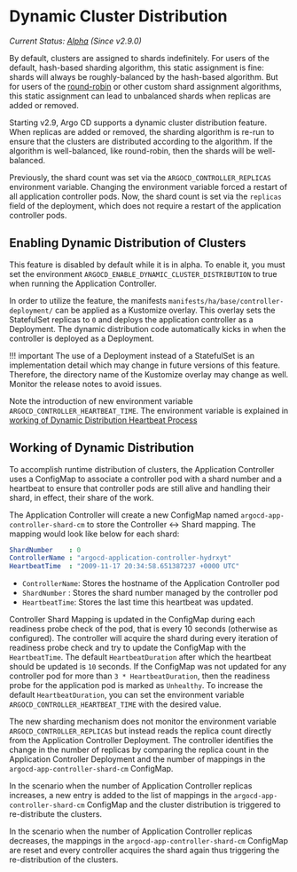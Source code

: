 # Dynamic Cluster Distribution

*Current Status: [Alpha][1] (Since v2.9.0)*

By default, clusters are assigned to shards indefinitely. For users of the default, hash-based sharding algorithm, this 
static assignment is fine: shards will always be roughly-balanced by the hash-based algorithm. But for users of the 
[round-robin](high_availability.md#argocd-application-controller) or other custom shard assignment algorithms, this 
static assignment can lead to unbalanced shards when replicas are added or removed.

Starting v2.9, Argo CD supports a dynamic cluster distribution feature. When replicas are added or removed, the sharding
algorithm is re-run to ensure that the clusters are distributed according to the algorithm. If the algorithm is 
well-balanced, like round-robin, then the shards will be well-balanced.

Previously, the shard count was set via the `ARGOCD_CONTROLLER_REPLICAS` environment variable. Changing the environment 
variable forced a restart of all application controller pods. Now, the shard count is set via the `replicas` field of the deployment, 
which does not require a restart of the application controller pods. 

## Enabling Dynamic Distribution of Clusters

This feature is disabled by default while it is in alpha. To enable it, you must set the environment `ARGOCD_ENABLE_DYNAMIC_CLUSTER_DISTRIBUTION` to true when running the Application Controller.

In order to utilize the feature, the manifests `manifests/ha/base/controller-deployment/` can be applied as a Kustomize 
overlay. This overlay sets the StatefulSet replicas to `0` and deploys the application controller as a Deployment. The
dynamic distribution code automatically kicks in when the controller is deployed as a Deployment.

!!! important
    The use of a Deployment instead of a StatefulSet is an implementation detail which may change in future versions of
    this feature. Therefore, the directory name of the Kustomize overlay may change as well. Monitor the release notes
    to avoid issues.

Note the introduction of new environment variable `ARGOCD_CONTROLLER_HEARTBEAT_TIME`. The environment variable is explained in [working of Dynamic Distribution Heartbeat Process](#working-of-dynamic-distribution)

## Working of Dynamic Distribution

To accomplish runtime distribution of clusters, the Application Controller uses a ConfigMap to associate a controller 
pod with a shard number and a heartbeat to ensure that controller pods are still alive and handling their shard, in 
effect, their share of the work.

The Application Controller will create a new ConfigMap named `argocd-app-controller-shard-cm` to store the Controller <-> Shard mapping. The mapping would look like below for each shard:

```yaml
ShardNumber    : 0
ControllerName : "argocd-application-controller-hydrxyt"
HeartbeatTime  : "2009-11-17 20:34:58.651387237 +0000 UTC"
```

* `ControllerName`: Stores the hostname of the Application Controller pod
* `ShardNumber` : Stores the shard number managed by the controller pod
* `HeartbeatTime`: Stores the last time this heartbeat was updated.

Controller Shard Mapping is updated in the ConfigMap during each readiness probe check of the pod, that is every 10 seconds (otherwise as configured). The controller will acquire the shard during every iteration of readiness probe check and try to update the ConfigMap with the `HeartbeatTime`. The default `HeartbeatDuration` after which the heartbeat should be updated is `10` seconds. If the ConfigMap was not updated for any controller pod for more than `3 * HeartbeatDuration`, then the readiness probe for the application pod is marked as `Unhealthy`. To increase the default `HeartbeatDuration`, you can set the environment variable `ARGOCD_CONTROLLER_HEARTBEAT_TIME` with the desired value.

The new sharding mechanism does not monitor the environment variable `ARGOCD_CONTROLLER_REPLICAS` but instead reads the replica count directly from the Application Controller Deployment. The controller identifies the change in the number of replicas by comparing the replica count in the Application Controller Deployment and the number of mappings in the `argocd-app-controller-shard-cm` ConfigMap.

In the scenario when the number of Application Controller replicas increases, a new entry is added to the list of mappings in the `argocd-app-controller-shard-cm` ConfigMap and the cluster distribution is triggered to re-distribute the clusters.

In the scenario when the number of Application Controller replicas decreases, the mappings in the `argocd-app-controller-shard-cm` ConfigMap are reset and every controller acquires the shard again thus triggering the re-distribution of the clusters.

[1]: https://github.com/argoproj/argoproj/blob/master/community/feature-status.md
